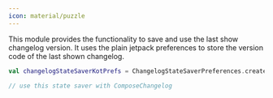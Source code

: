 ```yaml
---
icon: material/puzzle
---
```


This module provides the functionality to save and use the last show changelog version. It uses the plain jetpack preferences to store the version code of the last shown changelog.

```kotlin
val changelogStateSaverKotPrefs = ChangelogStateSaverPreferences.create(context)

// use this state saver with ComposeChangelog
```